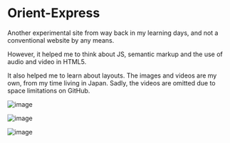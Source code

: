 # Orient-Express

Another experimental site from way back in my learning days, and not a conventional website by any means.

However, it helped me to think about JS, semantic markup and the use of audio and video in HTML5. 

It also helped me to learn about layouts. The images and videos are my own, from my time living in Japan. 
Sadly, the videos are omitted due to space limitations on GitHub.

![image](https://user-images.githubusercontent.com/68791163/140564442-e58efbdb-1afc-4a50-bf66-d0f47fb75558.png)

![image](https://user-images.githubusercontent.com/68791163/140564689-5db31356-fc72-4ef0-bcda-3b6c943756ac.png)

![image](https://user-images.githubusercontent.com/68791163/140564790-218e4f72-db85-4397-9a13-96bb1de0534f.png)


